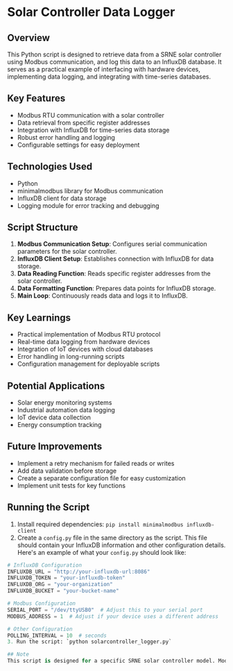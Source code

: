 # Solar Controller Data Logger

## Overview
This Python script is designed to retrieve data from a SRNE solar controller using Modbus communication, and log this data to an InfluxDB database. It serves as a practical example of interfacing with hardware devices, implementing data logging, and integrating with time-series databases.

## Key Features
- Modbus RTU communication with a solar controller
- Data retrieval from specific register addresses
- Integration with InfluxDB for time-series data storage
- Robust error handling and logging
- Configurable settings for easy deployment

## Technologies Used
- Python
- minimalmodbus library for Modbus communication
- InfluxDB client for data storage
- Logging module for error tracking and debugging

## Script Structure
1. **Modbus Communication Setup**: Configures serial communication parameters for the solar controller.
2. **InfluxDB Client Setup**: Establishes connection with InfluxDB for data storage.
3. **Data Reading Function**: Reads specific register addresses from the solar controller.
4. **Data Formatting Function**: Prepares data points for InfluxDB storage.
5. **Main Loop**: Continuously reads data and logs it to InfluxDB.

## Key Learnings
- Practical implementation of Modbus RTU protocol
- Real-time data logging from hardware devices
- Integration of IoT devices with cloud databases
- Error handling in long-running scripts
- Configuration management for deployable scripts

## Potential Applications
- Solar energy monitoring systems
- Industrial automation data logging
- IoT device data collection
- Energy consumption tracking

## Future Improvements
- Implement a retry mechanism for failed reads or writes
- Add data validation before storage
- Create a separate configuration file for easy customization
- Implement unit tests for key functions

## Running the Script
1. Install required dependencies: `pip install minimalmodbus influxdb-client`
2. Create a `config.py` file in the same directory as the script. This file should contain your InfluxDB information and other configuration details. Here's an example of what your `config.py` should look like:

```python
# InfluxDB Configuration
INFLUXDB_URL = "http://your-influxdb-url:8086"
INFLUXDB_TOKEN = "your-influxdb-token"
INFLUXDB_ORG = "your-organization"
INFLUXDB_BUCKET = "your-bucket-name"

# Modbus Configuration
SERIAL_PORT = "/dev/ttyUSB0"  # Adjust this to your serial port
MODBUS_ADDRESS = 1  # Adjust if your device uses a different address

# Other Configuration
POLLING_INTERVAL = 10  # seconds
3. Run the script: `python solarcontroller_logger.py`

## Note
This script is designed for a specific SRNE solar controller model. Modifications may be necessary for different controllers or Modbus devices.
